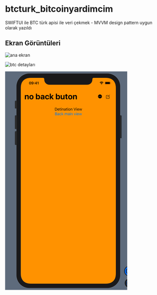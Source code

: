 # btcturk_bitcoinyardimcim
SWIFTUI ile BTC türk apisi ile veri çekmek - MVVM design pattern uygun olarak yazıldı

  
## Ekran Görüntüleri

![ana ekran](https://github.com/ismailmartini/btcturk_bitcoinyardimcim/blob/master/anaekran.png)
 
![btc detayları](https://github.com/ismailmartini/btcturk_bitcoinyardimcim/blob/master/btcdetay.png)

 

![geri butonsuz ve navgiasyon bar](https://github.com/ismailmartini/swiftui_customnavbar/blob/master/CustomNavigationBarAndModal/nobackbutton.png)
